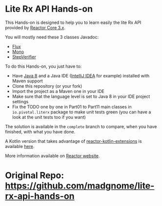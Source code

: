 # Lite Rx API Hands-on

This Hands-on is designed to help you to learn easily the lite Rx API provided by [Reactor Core 3.x](https://github.com/reactor/reactor-core/).

You will mostly need these 3 classes Javadoc:

 - [Flux](http://projectreactor.io/docs/core/release/api/reactor/core/publisher/Flux.html)
 - [Mono](http://projectreactor.io/docs/core/release/api/reactor/core/publisher/Mono.html)
 - [StepVerifier](http://projectreactor.io/docs/test/release/api/reactor/test/StepVerifier.html)
 
To do this Hands-on, you just have to:

 - Have [Java 8](http://www.oracle.com/technetwork/java/javase/downloads/jdk8-downloads-2133151.html) and a Java IDE ([IntelliJ IDEA](https://www.jetbrains.com/idea/) for example) installed with Maven support
 - Clone this repository (or your fork)
 - Import the project as a Maven one in your IDE
 - Make sure that the language level is set to Java 8 in your IDE project settings
 - Fix the TODO one by one in Part01 to Part11 main classes in `io.pivotal.literx` package
   to make unit tests green (you can have a look at the unit tests too if you want)

The solution is available in the `complete` branch to compare, when you have finished, with what you have done.

A Kotlin version that takes advantage of [reactor-kotlin-extensions](https://github.com/reactor/reactor-kotlin-extensions) is available [here](https://github.com/eddumelendez/reactor-kotlin-workshop).
 
More information available on [Reactor website](http://projectreactor.io).

# Original Repo: https://github.com/madgnome/lite-rx-api-hands-on